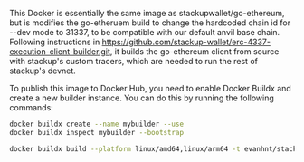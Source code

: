 This Docker is essentially the same image as stackupwallet/go-ethereum, but is modifies the go-etheruem build to change the hardcoded chain id for --dev mode to 31337, to be compatible with our default anvil base chain.
Following instructions in https://github.com/stackup-wallet/erc-4337-execution-client-builder.git, it builds the go-ethereum client from source with stackup's custom tracers, which are needed to run the rest of stackup's devnet.


To publish this image to Docker Hub, you need to enable Docker Buildx and create a new builder instance. You can do this by running the following commands:

```bash
docker buildx create --name mybuilder --use
docker buildx inspect mybuilder --bootstrap

docker buildx build --platform linux/amd64,linux/arm64 -t evanhnt/stackup-go-ethereum:latest --push .
```